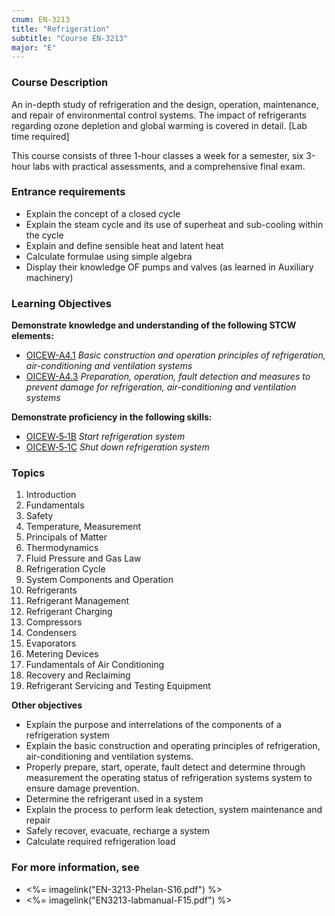 ```yaml
---
cnum: EN-3213
title: "Refrigeration"
subtitle: "Course EN-3213"
major: "E"
---
```

### Course Description

An in-depth study of refrigeration and the design, operation, maintenance, and repair of environmental control systems. The impact of refrigerants regarding ozone depletion and global warming is covered in detail. [Lab time required]

This course consists of three 1-hour classes a week for a semester, six 3-hour labs  with practical assessments, and a comprehensive final exam.

### Entrance requirements

* Explain the concept of a closed cycle
* Explain the steam cycle and its use of superheat and sub-cooling within the cycle
* Explain and define sensible heat and latent heat
* Calculate formulae using simple algebra
* Display their knowledge OF pumps and valves (as learned in Auxiliary machinery)


### Learning Objectives

**Demonstrate knowledge and understanding of the following STCW elements:**

* [OICEW-A4.1]({{site.baseurl}}/tables/31.html#OICEW-A4.1) *Basic construction and operation principles of refrigeration, air-conditioning and ventilation systems*
* [OICEW-A4.3]({{site.baseurl}}/tables/31.html#OICEW-A4.3) *Preparation, operation, fault detection and measures to prevent damage for refrigeration, air-conditioning and ventilation systems*

**Demonstrate proficiency in the following skills:**

* [OICEW‑5‑1B]( {{site.baseurl}}/assessments/Engine/OICEW-5-1B) *Start refrigeration system*
* [OICEW‑5‑1C]( {{site.baseurl}}/assessments/Engine/OICEW-5-1C) *Shut down refrigeration system*

### Topics

1. Introduction
2. Fundamentals
3. Safety
4. Temperature, Measurement
5. Principals of Matter
6. Thermodynamics
7. Fluid Pressure and Gas Law
8. Refrigeration Cycle
9. System Components and Operation
10. Refrigerants
11. Refrigerant Management
12. Refrigerant Charging
13. Compressors
14. Condensers
15. Evaporators
16. Metering Devices
17. Fundamentals of Air Conditioning
19. Recovery and Reclaiming
21. Refrigerant Servicing and Testing Equipment



**Other objectives**



* Explain the purpose and interrelations of the components of a refrigeration system
* Explain the basic construction and operating principles of refrigeration, air-conditioning and ventilation systems.
* Properly prepare, start, operate, fault detect and determine through measurement the operating status of  refrigeration systems system to ensure damage prevention.
* Determine the refrigerant used in a system
* Explain the process to perform leak detection, system maintenance and repair
* Safely recover, evacuate, recharge a system
* Calculate required refrigeration load


### For more information, see 

* <%= imagelink("EN-3213-Phelan-S16.pdf") %> 
* <%= imagelink("EN3213-labmanual-F15.pdf") %> 



